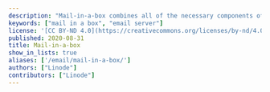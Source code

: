 ```yaml
---
description: "Mail-in-a-box combines all of the necessary components of a mail server into an easy-to-install software package."
keywords: ["mail in a box", "email server"]
license: '[CC BY-ND 4.0](https://creativecommons.org/licenses/by-nd/4.0)'
published: 2020-08-31
title: Mail-in-a-box
show_in_lists: true
aliases: ['/email/mail-in-a-box/']
authors: ["Linode"]
contributors: ["Linode"]
---
```


